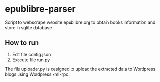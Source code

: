 # epublibre-parser
Script to webscrape website epublibre.org to obtain books information and store in sqlite database

## How to run
1. Edit file config.json
2. Execute file run.py

The file uploader.py is designed to upload the extracted data to Wordpress blogs using Wordpress xml-rpc.
